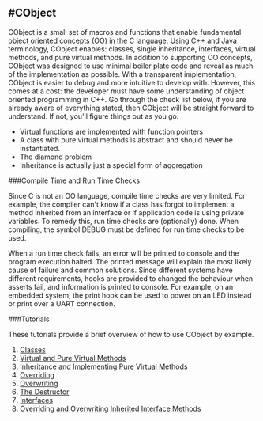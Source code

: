 #CObject
---

CObject is a small set of macros and functions that enable fundamental object oriented concepts (OO) in the C language. Using C++ and Java terminology, CObject enables: classes, single inheritance, interfaces, virtual methods, and pure virtual methods. In addition to supporting OO concepts, CObject was designed to use minimal boiler plate code and reveal as much of the implementation as possible. With a transparent implementation, CObject is easier to debug and more intuitive to develop with. However, this comes at a cost: the developer must have some understanding of object oriented programming in C++. Go through the check list below, if you are already aware of everything stated, then CObject will be straight forward to understand. If not, you'll figure things out as you go.

* Virtual functions are implemented with function pointers
* A class with pure virtual methods is abstract and should never be instantiated.
* The diamond problem
* Inheritance is actually just a special form of aggregation

###Compile Time and Run Time Checks

Since C is not an OO language, compile time checks are very limited. For example, the compiler can't know if a class has forgot to implement a method inherited from an interface or if application code is using private variables. To remedy this, run time checks are (optionally) done. When compiling, the symbol DEBUG must be defined for run time checks to be used.

When a run time check fails, an error will be printed to console and the program execution halted. The printed message will explain the most likely cause of failure and common solutions. Since different systems have different requirements, hooks are provided to changed the behaviour when asserts fail, and information is printed to console. For example, on an embedded system, the print hook can be used to power on an LED instead or print over a UART connection.

###Tutorials

These tutorials provide a brief overview of how to use CObject by example. 

1. [Classes](https://github.com/bandren/CObject/blob/master/docs/Classes.md)
2. [Virtual and Pure Virtual Methods](https://github.com/bandren/CObject/blob/master/docs/VirtualMethods.md)
3. [Inheritance and Implementing Pure Virtual Methods](https://github.com/bandren/CObject/blob/master/docs/Inheritance.md)
4. [Overriding](https://github.com/bandren/CObject/blob/master/docs/Overriding.md)
5. [Overwriting](https://github.com/bandren/CObject/blob/master/docs/Overwriting.md)
6. [The Destructor](https://github.com/bandren/CObject/blob/master/docs/TheDestructor.md)
7. [Interfaces](https://github.com/bandren/CObject/blob/master/docs/Interfaces.md)
8. [Overriding and Overwriting Inherited Interface Methods](https://github.com/bandren/CObject/blob/master/docs/OverridingInterfaceMethods.md)
